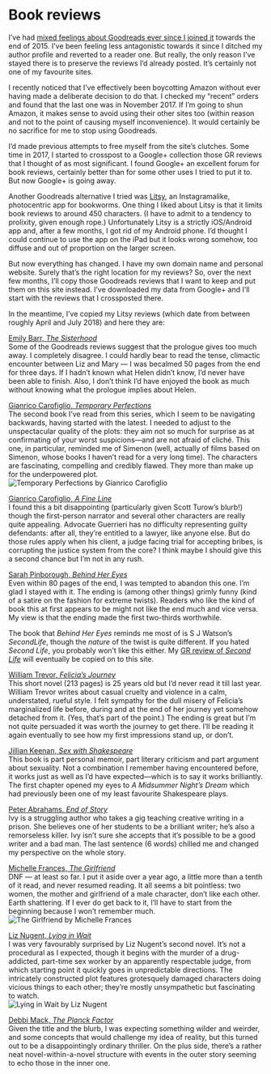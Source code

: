 # Book reviews

I’ve had [mixed feelings about Goodreads ever since I joined it](https://medium.com/p/133b776bd468) towards the end of 2015. I’ve been feeling less antagonistic towards it since I ditched my author profile and reverted to a reader one. But really, the only reason I’ve stayed there is to preserve the reviews I’d already posted. It’s certainly not one of my favourite sites.

I recently noticed that I’ve effectively been boycotting Amazon without ever having made a deliberate decision to do that. I checked my “recent” orders and found that the last one was in November 2017. If I’m going to shun Amazon, it makes sense to avoid using their other sites too (within reason and not to the point of causing myself inconvenience). It would certainly be no sacrifice for me to stop using Goodreads.

I’d made previous attempts to free myself from the site’s clutches. Some time in 2017, I started to crosspost to a Google+ collection those GR reviews that I thought of as most significant. I found Google+ an excellent forum for book reviews, certainly better than for some other uses I tried to put it to. But now Google+ is going away.

Another Goodreads alternative I tried was [Litsy](https://www.litsy.com), an Instagramalike, photocentric app for bookworms. One thing I liked about Litsy is that it limits book reviews to around 450 characters. (I have to admit to a tendency to prolixity, given enough rope.) Unfortunately Litsy is a strictly iOS/Android app and, after a few months, I got rid of my Android phone. I’d thought I could continue to use the app on the iPad but it looks wrong somehow, too diffuse and out of proportion on the larger screen.

But now everything has changed. I have my own domain name and personal website. Surely that’s the right location for my reviews? So, over the next few months, I’ll copy those Goodreads reviews that I want to keep and put them on this site instead. I’ve downloaded my data from Google+ and I’ll start with the reviews that I crossposted there.

In the meantime, I’ve copied my Litsy reviews (which date from between roughly April and July 2018) and here they are:

[Emily Barr, _The Sisterhood_](https://www.emilybarr.com/books/the-sisterhood/)   
Some of the Goodreads reviews suggest that the prologue gives too much away. I completely disagree. I could hardly bear to read the tense, climactic encounter between Liz and Mary — I was becalmed 50 pages from the end for three days. If I hadn’t known what Helen didn’t know, I’d never have been able to finish. Also, I don’t think I’d have enjoyed the book as much without knowing what the prologue implies about Helen.

[Gianrico Carofiglio, _Temporary Perfections_](https://www.bitterlemonpress.com/products/temporary-perfections)   
The second book I’ve read from this series, which I seem to be navigating backwards, having started with the latest. I needed to adjust to the unspectacular quality of the plots: they aim not so much for surprise as at confirmating of your worst suspicions—and are not afraid of cliché. This one, in particular, reminded me of Simenon (well, actually of films based on Simenon, whose books I haven’t read for a very long time). The characters are fascinating, compelling and credibly flawed. They more than make up for the underpowered plot.   
![Temporary Perfections by Gianrico Carofiglio](GianricoCarofiglio.jpg)

[Gianrico Carofiglio, _A Fine Line_](https://www.bitterlemonpress.com/products/a-fine-line)   
I found this a bit disappointing (particularly given Scott Turow’s blurb!) though the first-person narrator and several other characters are really quite appealing. Advocate Guerrieri has no difficulty representing guilty defendants: after all, they’re entitled to a lawyer, like anyone else. But do those rules apply when his client, a judge facing trial for accepting bribes, is corrupting the justice system from the core? I think maybe I should give this a second chance but I’m not in any rush.

[Sarah Pinborough, _Behind Her Eyes_](https://www.theguardian.com/books/2017/jan/24/behind-her-eyes-sarah-pinborough-review)   
Even within 80 pages of the end, I was tempted to abandon this one. I’m glad I stayed with it. The ending is (among other things) grimly funny (kind of a satire on the fashion for extreme twists). Readers who like the kind of book this at first appears to be might not like the end much and vice versa. My view is that the ending made the first two-thirds worthwhile.

The book that _Behind Her Eyes_ reminds me most of is S J Watson’s _SecondLife_, though the _nature_ of the twist is quite different. If you hated _Second Life_, you probably won’t like this either. My [GR review of _Second Life_](https://www.goodreads.com/review/show/1734504511) will eventually be copied on to this site.

[William Trevor, _Felicia’s Journey_](https://www.penguinrandomhouse.com/books/305010/felicias-journey-by-william-trevor/9780140253603/readers-guide/)   
This short novel (213 pages) is 25 years old but I’d never read it till last year. William Trevor writes about casual cruelty and violence in a calm, understated, rueful style. I felt sympathy for the dull misery of Felicia’s marginalized life before, during and at the end of her journey yet somehow detached from it. (Yes, that’s part of the point.) The ending is great but I’m not quite persuaded it was worth the journey to get there. I’ll be reading it again eventually to see how my first impressions stand up, or don’t.

[Jillian Keenan, _Sex with Shakespeare_](https://slate.com/human-interest/2016/04/how-shakespeare-helped-a-writer-understand-her-need-for-spanking.html)   
This book is part personal memoir, part literary criticism and part argument about sexuality. Not a combination I remember having encountered before, it works just as well as I’d have expected—which is to say it works brilliantly. The first chapter opened my eyes to _A Midsummer Night’s Dream_ which had previously been one of my least favourite Shakespeare plays.

[Peter Abrahams, _End of Story_](https://www.harpercollins.com/9780061130342/end-of-story/)   
Ivy is a struggling author who takes a gig teaching creative writing in a prison. She believes one of her students to be a brilliant writer; he’s also a remorseless killer. Ivy isn’t sure she accepts that it’s possible to be a good writer and a bad man. The last sentence (6 words) chilled me and changed my perspective on the whole story.

[Michelle Frances, _The Girlfriend_](https://www.panmacmillan.com/authors/michelle-frances/the-girlfriend/9781509821525)   
DNF — at least so far. I put it aside over a year ago, a little more than a tenth of it read, and never resumed reading. It all seems a bit pointless: two women, the mother and girlfriend of a male character, don’t like each other. Earth shattering. If I ever do get back to it, I’ll have to start from the beginning because I won’t remember much.   
![The Girlfriend by Michelle Frances](MichelleFrances.JPG)

[Liz Nugent, _Lying in Wait_](http://www.liznugent.ie/lying-in-wait-page/)   
I was very favourably surprised by Liz Nugent’s second novel. It’s not a procedural as I expected, though it begins with the murder of a drug-addicted, part-time sex worker by an apparently respectable judge, from which starting point it quickly goes in unpredictable directions. The intricately constructed plot features grotesquely damaged characters doing vicious things to each other; they’re mostly unsympathetic but fascinating to watch.   
![Lying in Wait by Liz Nugent](LizNugent.JPG)

[Debbi Mack, _The Planck Factor_](http://www.debbimack.com/project/the-planck-factor/)   
Given the title and the blurb, I was expecting something wilder and weirder, and some concepts that would challenge my idea of reality, but this turned out to be a disappointingly ordinary thriller. On the plus side, there’s a rather neat novel-within-a-novel structure with events in the outer story seeming to echo those in the inner one.
